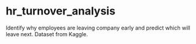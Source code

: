 # hr_turnover_analysis
Identify why employees are leaving company early and predict which will leave next. Dataset from Kaggle.
